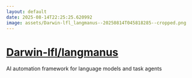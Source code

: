 ```yaml
---
layout: default
date: 2025-08-14T22:25:25.620992
image: assets/Darwin-lfl_langmanus--20250814T045818285--cropped.png
---
```


# [Darwin-lfl/langmanus](https://github.com/Darwin-lfl/langmanus)

AI automation framework for language models and task agents
